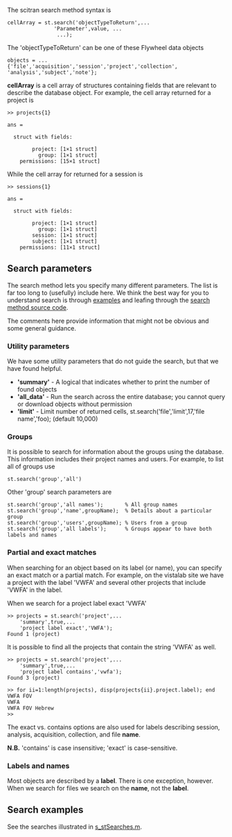 
The scitran search method syntax is

```
cellArray = st.search('objectTypeToReturn',...
               'Parameter',value, ...
                ...);
```
The 'objectTypeToReturn' can be one of these Flywheel data objects
```
objects = ...
{'file','acquisition','session','project','collection', 'analysis','subject','note'};
```

**cellArray** is a cell array of structures containing fields that are relevant to describe the database object.  For example, the cell array returned for a project is
```
>> projects{1}

ans = 

  struct with fields:

        project: [1×1 struct]
          group: [1×1 struct]
    permissions: [15×1 struct]
```
While the cell array for returned for a session is

```
>> sessions{1}

ans = 

  struct with fields:

        project: [1×1 struct]
          group: [1×1 struct]
        session: [1×1 struct]
        subject: [1×1 struct]
    permissions: [11×1 struct]
```

## Search parameters

The search method lets you specify many different parameters.  The list is far too long to (usefully) include here.  We think the best way for you to understand search is through [examples](Search-examples) and leafing through the [search method source code](https://github.com/scitran/client/blob/master/%40scitran/search.m).

The comments here provide information that might not be obvious and some general guidance.

### Utility parameters

We have some utility parameters that do not guide the search, but that we have found helpful.

* **'summary'**  - A logical that indicates whether to print the number of found objects
* **'all_data'** - Run the search across the entire database; you cannot query or download objects without permission
* **'limit'**    - Limit number of returned cells, st.search('file','limit',17,'file name','foo); (default 10,000)

### Groups

It is possible to search for information about the groups using the database.  This information includes their project names and users. For example, to list all of groups use

    st.search('group','all')

Other 'group' search parameters are 
```
st.search('group','all names');       % All group names
st.search('group','name',groupName);  % Details about a particular group
st.search('group','users',groupName); % Users from a group
st.search('group','all labels');      % Groups appear to have both labels and names
```
### Partial and exact matches

When searching for an object based on its label (or name), you can specify an exact match or a partial match. For example, on the vistalab site we have a project with the label 'VWFA' and several other projects that include 'VWFA' in the label.  

When we search for a project label exact 'VWFA'
```
>> projects = st.search('project',...
    'summary',true,...
    'project label exact','VWFA');
Found 1 (project)
```

It is possible to find all the projects that contain the string 'VWFA' as well.

```
>> projects = st.search('project',...
    'summary',true,...
    'project label contains','vwfa');
Found 3 (project)

>> for ii=1:length(projects), disp(projects{ii}.project.label); end
VWFA FOV
VWFA
VWFA FOV Hebrew
>> 
```
The exact vs. contains options are also used for labels describing session, analysis, acquisition, collection, and file **name**.

**N.B.**  'contains' is case insensitive; 'exact' is case-sensitive.

### Labels and names

Most objects are described by a **label**.  There is one exception, however.  When we search for files we search on the **name**, not the **label**.

## Search examples

See the searches illustrated in [s_stSearches.m](https://github.com/scitran/client/blob/master/scripts/s_stSearches.m). 





